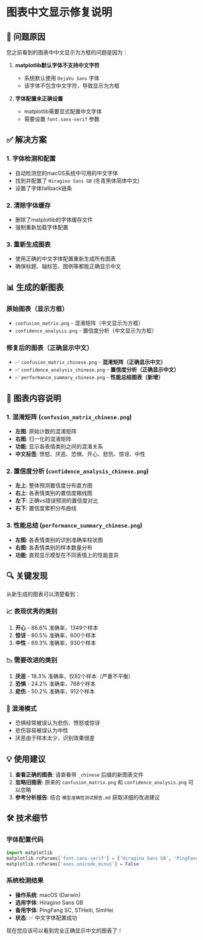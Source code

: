 # 图表中文显示修复说明

## 🔧 问题原因

您之前看到的图表中中文显示为方框的问题是因为：

1. **matplotlib默认字体不支持中文字符**
   - 系统默认使用 `DejaVu Sans` 字体
   - 该字体不包含中文字符，导致显示为方框

2. **字体配置未正确设置**
   - matplotlib需要显式配置中文字体
   - 需要设置 `font.sans-serif` 参数

## ✅ 解决方案

### 1. 字体检测和配置
- 自动检测您的macOS系统中可用的中文字体
- 找到并配置了 `Hiragino Sans GB` (冬青黑体简体中文)
- 设置了字体fallback链条

### 2. 清除字体缓存
- 删除了matplotlib的字体缓存文件
- 强制重新加载字体配置

### 3. 重新生成图表
- 使用正确的中文字体配置重新生成所有图表
- 确保标题、轴标签、图例等都能正确显示中文

## 📊 生成的新图表

### 原始图表（显示方框）
- `confusion_matrix.png` - 混淆矩阵（中文显示为方框）
- `confidence_analysis.png` - 置信度分析（中文显示为方框）

### 修复后的图表（正确显示中文）
- ✅ `confusion_matrix_chinese.png` - **混淆矩阵（正确显示中文）**
- ✅ `confidence_analysis_chinese.png` - **置信度分析（正确显示中文）**
- ✅ `performance_summary_chinese.png` - **性能总结图表（新增）**

## 🎯 图表内容说明

### 1. 混淆矩阵 (`confusion_matrix_chinese.png`)
- **左图**: 原始计数的混淆矩阵
- **右图**: 归一化的混淆矩阵
- **功能**: 显示各表情类别之间的混淆关系
- **中文标签**: 愤怒、厌恶、恐惧、开心、悲伤、惊讶、中性

### 2. 置信度分析 (`confidence_analysis_chinese.png`)
- **左上**: 整体预测置信度分布直方图
- **右上**: 各表情类别的置信度箱线图
- **左下**: 正确vs错误预测的置信度对比
- **右下**: 置信度累积分布曲线

### 3. 性能总结 (`performance_summary_chinese.png`)
- **左图**: 各表情类别的识别准确率柱状图
- **右图**: 各表情类别的样本数量分布
- **功能**: 直观显示模型在不同表情上的性能差异

## 🔍 关键发现

从新生成的图表可以清楚看到：

### 📈 表现优秀的类别
1. **开心** - 86.6% 准确率，1349个样本
2. **惊讶** - 80.5% 准确率，600个样本
3. **中性** - 69.3% 准确率，930个样本

### 📉 需要改进的类别
1. **厌恶** - 18.3% 准确率，仅82个样本（严重不平衡）
2. **恐惧** - 24.2% 准确率，768个样本
3. **悲伤** - 50.2% 准确率，912个样本

### 🔀 混淆模式
- 恐惧经常被误认为悲伤、愤怒或惊讶
- 悲伤容易被误认为中性
- 厌恶由于样本太少，识别效果很差

## 💡 使用建议

1. **查看正确的图表**: 请查看带 `_chinese` 后缀的新图表文件
2. **忽略旧图表**: 原来的 `confusion_matrix.png` 和 `confidence_analysis.png` 可以忽略
3. **参考分析报告**: 结合 `模型准确性测试报告.md` 获取详细的改进建议

## 🛠️ 技术细节

### 字体配置代码
```python
import matplotlib
matplotlib.rcParams['font.sans-serif'] = ['Hiragino Sans GB', 'PingFang SC', 'STHeiti', 'SimHei']
matplotlib.rcParams['axes.unicode_minus'] = False
```

### 系统检测结果
- **操作系统**: macOS (Darwin)
- **选用字体**: Hiragino Sans GB
- **备用字体**: PingFang SC, STHeiti, SimHei
- **状态**: ✅ 中文字体配置成功

现在您应该可以看到完全正确显示中文的图表了！ 